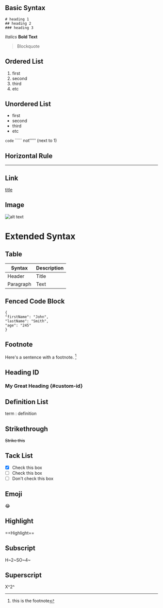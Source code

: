 ## Basic Syntax
```
# heading 1
## heading 2
### heading 3
```
*Italics*
**Bold Text**

> Blockquote

## Ordered List

1. first
2. second
3. third
4. etc

## Unordered List
- first
- second
- third
- etc

`code` ````` not''''' (next to 1)

## Horizontal Rule
---

## Link
[title](https://blahblah.com)

## Image
![alt text](image.jpg)

# Extended Syntax

## Table
| Syntax | Description |
|--------------|--------------|
| Header | Title |
| Paragraph | Text |

## Fenced Code Block
```
{
"firstName": "John",
"lastName": "Smith",
"age": "245"
}
```
## Footnote
Here's a sentence with a  footnote. [^1]
[^1]: this is the footnote

## Heading ID
### My Great Heading {#custom-id}

## Definition List
term
: definition

## Strikethrough
~~Strike this~~

## Tack List

- [x] Check this box
- [ ] Check this box
- [ ] Don't check this box

## Emoji
:joy:

## Highlight
==Highlight==

## Subscript
H~2~SO~4~

## Superscript
X^2^
